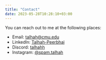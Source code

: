 ```yaml
---
title: "Contact"
date: 2023-05-28T10:28:10+03:00
---
```


You can reach out to me at the following places:
- Email: [talhah@cmu.edu](mailto:talhah[@]cmu.edu)
- LinkedIn: [Talhah-Peerbhai](https://linkedin.com/in/talhah-peerbhai)
- Discord: [talhahh](https://discordapp.com/users/340214223814656032)
- Instagram: [@spam.talhah](https://instagram.com/spam.talhah)



